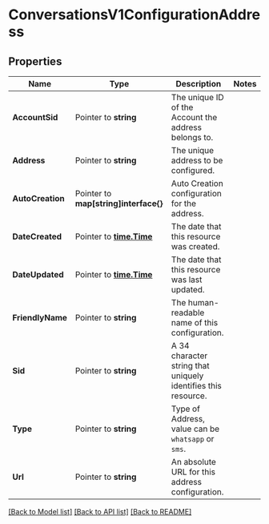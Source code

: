 # ConversationsV1ConfigurationAddress

## Properties

Name | Type | Description | Notes
------------ | ------------- | ------------- | -------------
**AccountSid** | Pointer to **string** | The unique ID of the Account the address belongs to. |
**Address** | Pointer to **string** | The unique address to be configured. |
**AutoCreation** | Pointer to **map[string]interface{}** | Auto Creation configuration for the address. |
**DateCreated** | Pointer to [**time.Time**](time.Time.md) | The date that this resource was created. |
**DateUpdated** | Pointer to [**time.Time**](time.Time.md) | The date that this resource was last updated. |
**FriendlyName** | Pointer to **string** | The human-readable name of this configuration. |
**Sid** | Pointer to **string** | A 34 character string that uniquely identifies this resource. |
**Type** | Pointer to **string** | Type of Address, value can be `whatsapp` or `sms`. |
**Url** | Pointer to **string** | An absolute URL for this address configuration. |

[[Back to Model list]](../README.md#documentation-for-models) [[Back to API list]](../README.md#documentation-for-api-endpoints) [[Back to README]](../README.md)


